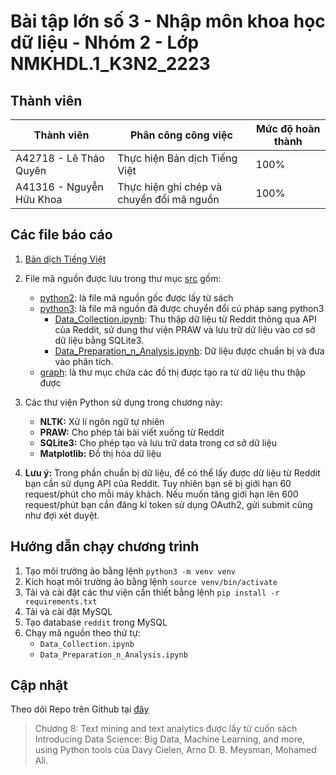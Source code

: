 # Bài tập lớn số 3 - Nhập môn khoa học dữ liệu - Nhóm 2 - Lớp NMKHDL.1_K3N2_2223

## Thành viên

| Thành viên               | Phân công công việc                       | Mức độ hoàn thành |
| ------------------------ | ----------------------------------------- | ----------------- |
| A42718 - Lê Thảo Quyên   | Thực hiện Bản dịch Tiếng Việt             | 100%              |
| A41316 - Nguyễn Hữu Khoa | Thực hiện ghi chép và chuyển đổi mã nguồn | 100%              |

## Các file báo cáo

1. [Bản dịch Tiếng Việt](chapter8_vi.pdf)

2. File mã nguồn được lưu trong thư mục [src](src/) gồm:
   - [python2](src/python2/): là file mã nguồn gốc được lấy từ sách
   - [python3](src/python3/): là file mã nguồn đã được chuyển đổi cú pháp sang python3
     - [Data_Collection.ipynb](src/python3/Data_Collection.ipynb): Thu thập dữ liệu từ Reddit thông qua API của Reddit, sử dung thư viện PRAW và lưu trữ dữ liệu vào cơ sở dữ liệu bằng SQLite3.
     - [Data_Preparation_n_Analysis.ipynb](src/python3/Data_Preparation_n_Analysis.ipynb): Dữ liệu được chuẩn bị và đưa vào phân tích.
   - [graph](src/python3/graph/): là thư mục chứa các đồ thị được tạo ra từ dữ liệu thu thập được

3. Các thư viện Python sử dụng trong chương này:
   - **NLTK:** Xử lí ngôn ngữ tự nhiên
   - **PRAW:** Cho phép tải bài viết xuống từ Reddit
   - **SQLite3:** Cho phép tạo và lưu trữ data trong cơ sở dữ liệu 
   - **Matplotlib:** Đồ thị hóa dữ liệu

4. **Lưu ý:** Trong phần chuẩn bị dữ liệu, để có thể lấy được dữ liệu từ Reddit bạn cần sử dụng API của Reddit. Tuy nhiên bạn sẽ bị giới hạn 60 request/phút cho mỗi máy khách. Nếu muốn tăng giới hạn lên 600 request/phút bạn cần đăng kí token sử dụng OAuth2, gửi submit cũng như đợi xét duyệt.

## Hướng dẫn chạy chương trình

1. Tạo môi trường ảo bằng lệnh `python3 -m venv venv`
2. Kích hoạt môi trường ảo bằng lệnh `source venv/bin/activate`
3. Tải và cài đặt các thư viện cần thiết bằng lệnh `pip install -r requirements.txt`
4. Tải và cài đặt MySQL
5. Tạo database `reddit` trong MySQL
6. Chạy mã nguồn theo thứ tự:
   -  `Data_Collection.ipynb`
   -  `Data_Preparation_n_Analysis.ipynb` 

## Cập nhật

Theo dõi Repo trên Github tại [đây](https://github.com/kztera/BTL-3-NMKHDL)

> Chương 8: Text mining and text analytics được lấy từ cuốn sách Introducing Data Science: Big Data, Machine Learning, and more, using Python tools của Davy Cielen, Arno D. B. Meysman, Mohamed Ali.